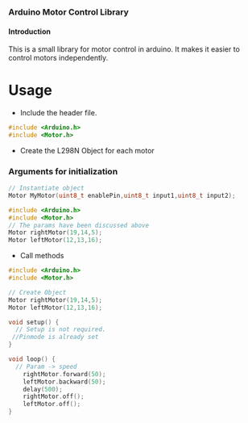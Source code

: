 ### Arduino Motor Control Library

#### Introduction
This is a small library for motor control  in arduino. It makes it easier to control motors independently.

# Usage
- Include the header file.

```c++
#include <Arduino.h>
#include <Motor.h>

```
- Create the L298N Object for each motor
### Arguments for initialization

```c++
// Instantiate object
Motor MyMotor(uint8_t enablePin,uint8_t input1,uint8_t input2);

```

```c++
#include <Arduino.h>
#include <Motor.h>
// The params have been discussed above
Motor rightMotor(19,14,5);
Motor leftMotor(12,13,16);
```
- Call methods


```c++
#include <Arduino.h>
#include <Motor.h>

// Create Object
Motor rightMotor(19,14,5);
Motor leftMotor(12,13,16);

void setup() {
  // Setup is not required.
 //Pinmode is already set
}

void loop() {
  // Param -> speed
    rightMotor.forward(50);
    leftMotor.backward(50);
    delay(500);
    rightMotor.off();
    leftMotor.off();
}
```

